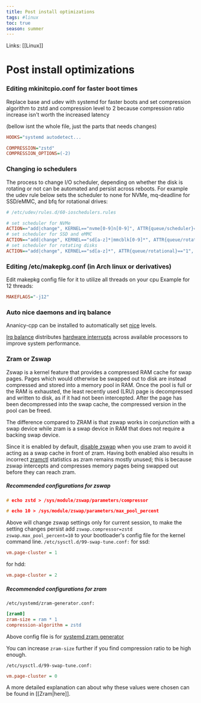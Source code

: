 ```yaml
---
title: Post install optimizations
tags: #linux
toc: true
season: summer
---
```

Links: [[Linux]]
# Post install optimizations

### Editing mkinitcpio.conf for faster boot times
Replace base and udev with systemd for faster boots and set compression algorithm to zstd and compression level to 2 because compression ratio increase isn't worth the increased latency

(bellow isnt the whole file, just the parts that needs changes)
```ini
HOOKS="systemd autodetect...

COMPRESSION="zstd"
COMPRESSION_OPTIONS=(-2)
```
### Changing io schedulers
The process to change I/O scheduler, depending on whether the disk is rotating or not can be automated and persist across reboots. For example the udev rule below sets the scheduler to none for NVMe, mq-deadline for SSD/eMMC, and bfq for rotational drives:
```ini
# /etc/udev/rules.d/60-ioschedulers.rules

# set scheduler for NVMe
ACTION=="add|change", KERNEL=="nvme[0-9]n[0-9]", ATTR{queue/scheduler}="none"
# set scheduler for SSD and eMMC
ACTION=="add|change", KERNEL=="sd[a-z]*|mmcblk[0-9]*", ATTR{queue/rotational}=="0", ATTR{queue/scheduler}="mq-deadline"
# set scheduler for rotating disks
ACTION=="add|change", KERNEL=="sd[a-z]*", ATTR{queue/rotational}=="1", ATTR{queue/scheduler}="bfq"
```

### Editing /etc/makepkg.conf (in Arch linux or derivatives)
Edit makepkg config file for it to utilize all threads on your cpu
Example for 12 threads:
```ini
MAKEFLAGS="-j12"
```
### Auto nice daemons and irq balance
Ananicy-cpp can be installed to automatically set [nice](https://en.wikipedia.org/wiki/Nice_(Unix)) levels.

[Irq balance](https://wiki.archlinux.org/title/Improving_performance#irqbalance) distributes [hardware interrupts](https://en.wikipedia.org/wiki/Interrupt_request_(PC_architecture)) across available processors to improve system performance.

### Zram or Zswap
Zswap is a kernel feature that provides a compressed RAM cache for swap pages. Pages which would otherwise be swapped out to disk are instead compressed and stored into a memory pool in RAM. Once the pool is full or the RAM is exhausted, the least recently used (LRU) page is decompressed and written to disk, as if it had not been intercepted. After the page has been decompressed into the swap cache, the compressed version in the pool can be freed.

The difference compared to ZRAM is that zswap works in conjunction with a swap device while zram is a swap device in RAM that does not require a backing swap device.

Since it is enabled by default, [disable zswap](https://wiki.archlinux.org/title/Zswap#Toggling_zswap "Zswap") when you use zram to avoid it acting as a swap cache in front of zram. Having both enabled also results in incorrect [zramctl](https://man.archlinux.org/man/zramctl.8) statistics as zram remains mostly unused; this is because zswap intercepts and compresses memory pages being swapped out before they can reach zram.

##### Recommended configurations for zswap

```C
# echo zstd > /sys/module/zswap/parameters/compressor

# echo 10 > /sys/module/zswap/parameters/max_pool_percent
```

Above will change zswap settings only for current session, to make the setting changes persist add `zswap.compressor=zstd zswap.max_pool_percent=10` to your bootloader's config file for the kernel command line.
``/etc/sysctl.d/99-swap-tune.conf:``
for ssd:
```ini
vm.page-cluster = 1 
```
for hdd:
```ini
vm.page-cluster = 2
```
##### Recommended configurations for zram
``/etc/systemd/zram-generator.conf:``
```ini
[zram0]
zram-size = ram * 1
compression-algorithm = zstd
```

Above config file is for [systemd zram generator](https://github.com/systemd/zram-generator)

You can increase ``zram-size`` further if you find compression ratio to be high enough.

``/etc/sysctl.d/99-swap-tune.conf:``
```ini
vm.page-cluster = 0
```
A more detailed explanation can about why these values were chosen can be found in [[Zram|here]].
